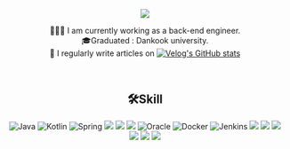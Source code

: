 <div align="center">
<a>
    <img src="https://capsule-render.vercel.app/api?type=soft&color=auto&height=100&section=header&text=&#123'✋🏻hello%20world!'&#125&#59&fontSize=50&animation=blinking" />
</a>  
<br />


 👨🏻‍💻 I am currently working as a back-end engineer.<br>
 🎓Graduated : Dankook university.<br>
 📝 I regularly write articles on   [![Velog's GitHub stats](https://velog-readme-stats.vercel.app/api/badge?name=My-Tech-Blog)](https://velog.io/@guns95/series) <br>



 
<!-- - 📜Certificated : 멋쟁이사자처럼 & Korea IT backend program in Seoul. -->
<br>
<!-- ## 💪🏻 Skills
<img width="550" alt="gunwoo_stack" src="https://user-images.githubusercontent.com/104709432/236626619-4ba15649-a088-4d9f-b301-f099febbe150.PNG">
 -->
 
## 🛠Skill
![Java](https://img.shields.io/badge/java-%23ED8B00.svg?style=flat&logo=openjdk&logoColor=white)</a>
![Kotlin](https://img.shields.io/badge/kotlin-%237F52FF.svg?style=flat&logo=kotlin&logoColor=white)</a>
![Spring](https://img.shields.io/badge/spring-%236DB33F.svg?style=flat&logo=spring&logoColor=white)</a>
<img src="https://img.shields.io/badge/Spring Boot-6DB33F?style=flat&logo=Spring Boot&logoColor=white"/></a>
<img src="https://img.shields.io/badge/JUnit5-25A162?style=flat&logo=JUnit5&logoColor=white"/></a>
<img src="https://img.shields.io/badge/MySQL-4479A1?style=flat&logo=MySQL&logoColor=white"/></a>
![Oracle](https://img.shields.io/badge/Oracle-F80000?style=flat&logo=oracle&logoColor=white)</a>
![Docker](https://img.shields.io/badge/docker-%230db7ed.svg?style=flat&logo=docker&logoColor=white)</a>
![Jenkins](https://img.shields.io/badge/jenkins-%232C5263.svg?style=flat&logo=jenkins&logoColor=white)
<img src="https://img.shields.io/badge/RabbitMQ-FF6600?style=flat&logo=RabbitMQ&logoColor=white">
<img src="https://img.shields.io/badge/Redis-DC382D?style=flat&logo=Redis&logoColor=white"> 
<img src="https://img.shields.io/badge/Amazon%20EC2-FF9900?flat&logo=Amazon%20EC2&logoColor=white">
<img src="https://img.shields.io/badge/Amazon%20S3-569A31?flat&logo=Amazon%20S3&logoColor=white">
<img src="https://img.shields.io/badge/Elasticsearch-005571?flat&logo=Elasticsearch&logoColor=white">
<img src="https://img.shields.io/badge/Kibana-005571?style=flat&logo=Kibana&logoColor=white">


<!-- ## 📚Tools
![GITHUB](https://img.shields.io/badge/github-181717.svg?style=flat&logo=github&logoColor=white)
![GIT](https://img.shields.io/badge/git-F05032.svg?style=flat&logo=git&logoColor=white)
![Eclipse](https://img.shields.io/badge/Eclipse-FE7A16.svg?style=flat&logo=Eclipse&logoColor=white)
![IntelliJ IDEA](https://img.shields.io/badge/IntelliJIDEA-000000.svg?style=flat&logo=intellij-idea&logoColor=white)
![Visual Studio Code](https://img.shields.io/badge/Visual%20Studio%20Code-0078d7.svg?style=flat&logo=visual-studio-code&logoColor=white)
![Sourcetree](https://img.shields.io/badge/Sourcetree-0052CC.svg?style=flat&logo=Sourcetree&logoColor=white) 
 -->
<!-- ## 📊GitHub Stats 
![Anurag's GitHub stats](https://github-readme-stats.vercel.app/api?username=GunsMIn&show_icons=true&theme=transparent)
</div> -->

